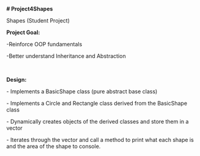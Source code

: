 <p><strong># Project4Shapes</strong></p>
<p>Shapes (Student Project)&nbsp;</p>
<p><strong>Project Goal:&nbsp;</strong></p>
<p>-Reinforce OOP fundamentals&nbsp;</p>
<p>-Better understand Inheritance and Abstraction&nbsp;</p>
<p><br></p>
<p><strong>Design: </strong></p>
<p>- Implements a BasicShape class (pure abstract base class)&nbsp;</p>
<p>- Implements a Circle and Rectangle class derived from the BasicShape class&nbsp;</p>
<p>- Dynamically creates objects of the derived classes and store them in a vector&nbsp;</p>
<p>- Iterates through the vector and call a method to print what each shape is and the area of the shape to console.&nbsp;</p>
